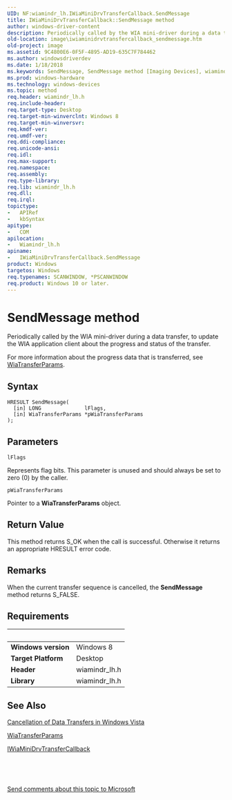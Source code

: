 ```yaml
---
UID: NF:wiamindr_lh.IWiaMiniDrvTransferCallback.SendMessage
title: IWiaMiniDrvTransferCallback::SendMessage method
author: windows-driver-content
description: Periodically called by the WIA mini-driver during a data transfer, to update the WIA application client about the progress and status of the transfer.
old-location: image\iwiaminidrvtransfercallback_sendmessage.htm
old-project: image
ms.assetid: 9C4800E6-0F5F-4895-AD19-635C7F784462
ms.author: windowsdriverdev
ms.date: 1/18/2018
ms.keywords: SendMessage, SendMessage method [Imaging Devices], wiamindr_lh/IWiaMiniDrvTransferCallback::SendMessage, IWiaMiniDrvTransferCallback, IWiaMiniDrvTransferCallback::SendMessage, SendMessage method [Imaging Devices], IWiaMiniDrvTransferCallback interface, IWiaMiniDrvTransferCallback interface [Imaging Devices], SendMessage method, image.iwiaminidrvtransfercallback_sendmessage
ms.prod: windows-hardware
ms.technology: windows-devices
ms.topic: method
req.header: wiamindr_lh.h
req.include-header: 
req.target-type: Desktop
req.target-min-winverclnt: Windows 8
req.target-min-winversvr: 
req.kmdf-ver: 
req.umdf-ver: 
req.ddi-compliance: 
req.unicode-ansi: 
req.idl: 
req.max-support: 
req.namespace: 
req.assembly: 
req.type-library: 
req.lib: wiamindr_lh.h
req.dll: 
req.irql: 
topictype:
-	APIRef
-	kbSyntax
apitype:
-	COM
apilocation:
-	Wiamindr_lh.h
apiname:
-	IWiaMiniDrvTransferCallback.SendMessage
product: Windows
targetos: Windows
req.typenames: SCANWINDOW, *PSCANWINDOW
req.product: Windows 10 or later.
---
```



# SendMessage method
Periodically called by the WIA mini-driver during a data transfer, to update the WIA application client about the progress and status of the transfer.

For more information about the progress data that is transferred, see <a href="http://msdn.microsoft.com/library/windows/desktop/ms629867(v=vs.85).aspx">WiaTransferParams</a>.

## Syntax

````
HRESULT SendMessage(
  [in] LONG              lFlags,
  [in] WiaTransferParams *pWiaTransferParams
);
````

## Parameters

`lFlags`

Represents flag bits. This parameter is unused and should always be set to zero (0) by the caller.

`pWiaTransferParams`

Pointer to a <b>WiaTransferParams</b> object.


## Return Value

This method returns S_OK when the call is successful. Otherwise it returns an appropriate HRESULT error code.

## Remarks

When the current transfer sequence is cancelled, the <b>SendMessage</b> method returns S_FALSE.

## Requirements
| &nbsp; | &nbsp; |
| ---- |:---- |
| **Windows version** | Windows 8  |
| **Target Platform** | Desktop |
| **Header** | wiamindr_lh.h |
| **Library** | wiamindr_lh.h |

## See Also

<a href="https://msdn.microsoft.com/0cdc02bf-23fe-4122-8d5f-f42c3c07da8b">Cancellation of Data Transfers in Windows Vista</a>



<a href="http://msdn.microsoft.com/library/windows/desktop/ms629867(v=vs.85).aspx">WiaTransferParams</a>



<a href="..\wiamindr_lh\nn-wiamindr_lh-iwiaminidrvtransfercallback.md">IWiaMiniDrvTransferCallback</a>



 

 

<a href="mailto:wsddocfb@microsoft.com?subject=Documentation%20feedback [image\image]:%20IWiaMiniDrvTransferCallback::SendMessage method%20 RELEASE:%20(1/18/2018)&amp;body=%0A%0APRIVACY STATEMENT%0A%0AWe use your feedback to improve the documentation. We don't use your email address for any other purpose, and we'll remove your email address from our system after the issue that you're reporting is fixed. While we're working to fix this issue, we might send you an email message to ask for more info. Later, we might also send you an email message to let you know that we've addressed your feedback.%0A%0AFor more info about Microsoft's privacy policy, see http://privacy.microsoft.com/en-us/default.aspx." title="Send comments about this topic to Microsoft">Send comments about this topic to Microsoft</a>